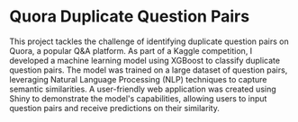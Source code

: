 # Quora Duplicate Question Pairs

This project tackles the challenge of identifying duplicate question pairs on Quora, a popular Q&A platform. As part of a Kaggle competition, I developed a machine learning model using XGBoost to classify duplicate question pairs. The model was trained on a large dataset of question pairs, leveraging Natural Language Processing (NLP) techniques to capture semantic similarities. A user-friendly web application was created using Shiny to demonstrate the model's capabilities, allowing users to input question pairs and receive predictions on their similarity. 
